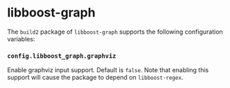 # libboost-graph

The `build2` package of `libboost-graph` supports the following configuration
variables:


### `config.libboost_graph.graphviz`

Enable graphviz input support. Default is `false`. Note that enabling this
support will cause the package to depend on `libboost-regex`.
